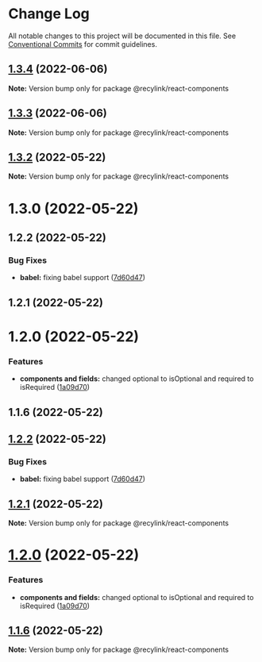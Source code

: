 # Change Log

All notable changes to this project will be documented in this file.
See [Conventional Commits](https://conventionalcommits.org) for commit guidelines.

## [1.3.4](https://github.com/recylink/recylink-commons/compare/v1.3.3...v1.3.4) (2022-06-06)

**Note:** Version bump only for package @recylink/react-components





## [1.3.3](https://github.com/recylink/recylink-commons/compare/v1.3.2...v1.3.3) (2022-06-06)

**Note:** Version bump only for package @recylink/react-components





## [1.3.2](https://github.com/recylink/recylink-commons/compare/v1.2.2...v1.3.2) (2022-05-22)

**Note:** Version bump only for package @recylink/react-components





# 1.3.0 (2022-05-22)



## 1.2.2 (2022-05-22)


### Bug Fixes

* **babel:** fixing babel support ([7d60d47](https://github.com/recylink/recylink-commons/commit/7d60d477a6bb37936d89d7e1c9acd8eac25ffcf4))



## 1.2.1 (2022-05-22)



# 1.2.0 (2022-05-22)


### Features

* **components and fields:** changed optional to isOptional and required to isRequired ([1a09d70](https://github.com/recylink/recylink-commons/commit/1a09d708ec4f32b207488fe43644dc32149aca6a))



## 1.1.6 (2022-05-22)





## [1.2.2](https://github.com/recylink/recylink-commons/compare/v1.2.1...v1.2.2) (2022-05-22)


### Bug Fixes

* **babel:** fixing babel support ([7d60d47](https://github.com/recylink/recylink-commons/commit/7d60d477a6bb37936d89d7e1c9acd8eac25ffcf4))





## [1.2.1](https://github.com/recylink/recylink-commons/compare/v1.2.0...v1.2.1) (2022-05-22)

**Note:** Version bump only for package @recylink/react-components





# [1.2.0](https://github.com/recylink/recylink-commons/compare/v1.1.6...v1.2.0) (2022-05-22)


### Features

* **components and fields:** changed optional to isOptional and required to isRequired ([1a09d70](https://github.com/recylink/recylink-commons/commit/1a09d708ec4f32b207488fe43644dc32149aca6a))





## [1.1.6](https://github.com/recylink/recylink-commons/compare/v1.1.5...v1.1.6) (2022-05-22)

**Note:** Version bump only for package @recylink/react-components
